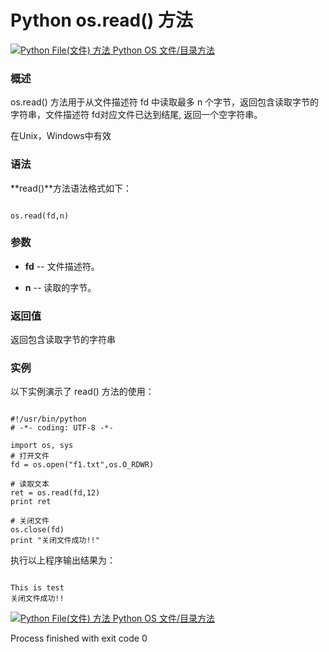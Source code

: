 Python os.read() 方法
===================

 [![Python File(文件) 方法](../images/up.gif)
 Python OS 文件/目录方法](os-file-methods.html)


  ### 概述

 os.read() 方法用于从文件描述符 fd 中读取最多 n 个字节，返回包含读取字节的字符串，文件描述符 fd对应文件已达到结尾, 返回一个空字符串。

 在Unix，Windows中有效

 ### 语法

 **read()**方法语法格式如下：

 
```

os.read(fd,n)

```

 ### 参数

  * **fd** -- 文件描述符。


 * **n** -- 读取的字节。


  ### 返回值

 返回包含读取字节的字符串 

 ### 实例

 以下实例演示了 read() 方法的使用：

 
```

#!/usr/bin/python
# -*- coding: UTF-8 -*-

import os, sys
# 打开文件
fd = os.open("f1.txt",os.O_RDWR)
    
# 读取文本
ret = os.read(fd,12)
print ret

# 关闭文件
os.close(fd)
print "关闭文件成功!!"

```

 执行以上程序输出结果为：

 
```

This is test
关闭文件成功!!

```

 [![Python File(文件) 方法](../images/up.gif)
 Python OS 文件/目录方法](os-file-methods.html)

Process finished with exit code 0
